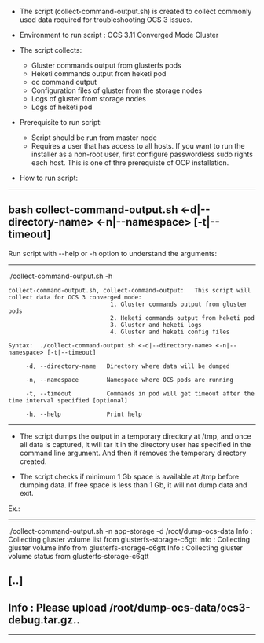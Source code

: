 
- The script (collect-command-output.sh) is created to collect commonly used data required for troubleshooting OCS 3 issues.

- Environment to run script : OCS 3.11 Converged Mode Cluster

- The script collects:

    * Gluster commands output from glusterfs pods
    * Heketi commands output from heketi pod
    * oc command output
    * Configuration files of gluster from the storage nodes
    * Logs of gluster from storage nodes
    * Logs of heketi pod 

- Prerequisite to run script:

    * Script should be run from master node
    * Requires a user that has access to all hosts. If you want to run the installer as a non-root user, first configure passwordless sudo rights each host. This is one of thre prerequiste of OCP installation.

- How to run script:

---
bash collect-command-output.sh <-d|--directory-name> <-n|--namespace> [-t|--timeout]
---

Run script with --help or -h option to understand the arguments:

---
./collect-command-output.sh -h
		
	collect-command-output.sh, collect-command-output:   This script will collect data for OCS 3 converged mode:
                                 1. Gluster commands output from gluster pods
                                 2. Heketi commands output from heketi pod
                                 3. Gluster and heketi logs
                                 4. Gluster and heketi config files
              
	Syntax:  ./collect-command-output.sh <-d|--directory-name> <-n|--namespace> [-t|--timeout]

         -d, --directory-name   Directory where data will be dumped
         
         -n, --namespace        Namespace where OCS pods are running
                  
         -t, --timeout          Commands in pod will get timeout after the time interval specified [optional]

         -h, --help				Print help
         
---

- The script dumps the output in a temporary directory at /tmp, and once all data is captured, it will tar it in the directory user has specified in the command line argument. And then it removes the temporary directory created.

- The script checks if minimum 1 Gb space is available at /tmp before dumping data. If free space is less than 1 Gb, it will not dump data and exit.


Ex.:

---
./collect-command-output.sh -n app-storage -d /root/dump-ocs-data
 Info : Collecting gluster volume list from glusterfs-storage-c6gtt
 Info : Collecting gluster volume info from glusterfs-storage-c6gtt
 Info : Collecting gluster volume status from glusterfs-storage-c6gtt

[..]
--------------------------
 Info : Please upload /root/dump-ocs-data/ocs3-debug.tar.gz..
--------------------------

---
